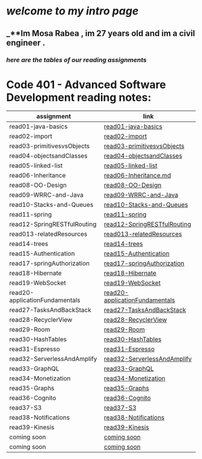 # _**welcome to my intro page**_
## _**Im Mosa Rabea , im 27 years old and im a civil engineer .



### _**here are the tables of our reading assignments**_





# Code 401 - Advanced Software Development reading notes:

| assignment             | link                                   |
| -----------            | -----------                            |
| read01-java-basics     | [read01-java-basics](401/read01-java-basics.md) |
| read02-import          | [read02-import](401/read02-import.md)           |
| read03-primitivesvsObjects   | [read03-primitivesvsObjects](401/read03-primitivesvsObjects.md)                |
| read04-objectsandClasses                 | [read04-objectsandClasses](401/read04-objectsandClasses.md)                |
| read05-linked-list                 | [read05-linked-list](401/read05-linked-list.md)                |
| read06-Inheritance                | [read06-Inheritance.md](401/read06-Inheritance.md)                |
| read08-OO-Design                | [read08-OO-Design](401/read08-OO-Design.md)                |
| read09-WRRC-and-Java                 | [read09-WRRC-and-Java](401/read09-WRRC-and-Java.md)                |
| read10-Stacks-and-Queues                 | [read10-Stacks-and-Queues](401/read10-Stacks-and-Queues.md)                |
| read11-spring                 | [read11-spring](401/read11-spring.md)                |
| read12-SpringRESTfulRouting                 | [read12-SpringRESTfulRouting](401/read12-SpringRESTfulRouting.md)                |
| read013-relatedResources                 | [read013-relatedResources](401/read013-relatedResources.md)                |
| read14-trees                 | [read14-trees](401/read14-trees.md)                |
| read15-Authentication                 | [read15-Authentication](401/read15-Authentication.md)                |
| read17-springAuthorization                 | [read17-springAuthorization](401/read17-springAuthorization.md)                |
| read18-Hibernate                | [read18-Hibernate](401/read18-Hibernate.md)                |
| read19-WebSocket| [read19-WebSocket](401/read19-WebSocket.md)                |
| read20-applicationFundamentals| [read20-applicationFundamentals](401/read20-applicationFundamentals.md)                |
| read27-TasksAndBackStack| [read27-TasksAndBackStack](401/read27-TasksAndBackStack.md)                |
| read28-RecyclerView| [read28-RecyclerView](401/read28-RecyclerView.md)                |
| read29-Room| [read29-Room](401/read29-Room.md)                |
| read30-HashTables| [read30-HashTables](401/read30-HashTables.md)                |
| read31-Espresso | [read31-Espresso](401/read31-Espresso.md)                |
| read32-ServerlessAndAmplify | [read32-ServerlessAndAmplify](401/read32-ServerlessAndAmplify.md)                |
| read33-GraphQL | [read33-GraphQL](401/read33-GraphQL.md)                |
| read34-Monetization | [read34-Monetization](401/read34-Monetization.md)                |
| read35-Graphs | [read35-Graphs](401/read35-Graphs.md)                |
| read36-Cognito | [read36-Cognito](401/read36-Cognito.md)                |
| read37-S3 | [read37-S3](401/read37-S3.md)                |
| read38-Notifications | [read38-Notifications](401/read38-Notifications.md)                |
| read39-Kinesis| [read39-Kinesis](401/read39-Kinesis.md)
| coming soon| [coming soon](401/read39.md)
| coming soon| [coming soon](401/read39.md)
